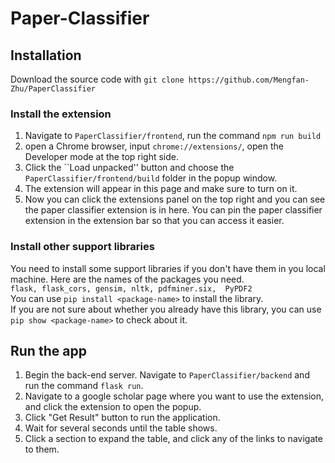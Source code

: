 # Paper-Classifier

## Installation
Download the source code with
`git clone https://github.com/Mengfan-Zhu/PaperClassifier`

### Install the extension

1. Navigate to `PaperClassifier/frontend`, run the command `npm run build`
3. open a Chrome browser, input `chrome://extensions/`, open the Developer mode at the top right side. 
4. Click the ``Load unpacked'' button and choose the `PaperClassifier/frontend/build` folder in the popup window.
5. The extension will appear in this page and make sure to turn on it. 
6. Now you can click the extensions panel on the top right and you can see the paper classifier extension is in here. You can pin the paper classifier extension in the extension bar so that you can access it easier.

### Install other support libraries

You need to install some support libraries if you don't have them in you local machine. Here are the names of the packages you need.<br>
`flask, flask_cors, gensim, nltk, pdfminer.six,  PyPDF2`<br>
You can use `pip install <package-name>` to install the library. <br>
If you are not sure about whether you already have this library, you can use `pip show <package-name>` to check about it.

## Run the app

1. Begin the back-end server. Navigate to `PaperClassifier/backend` and run the command `flask run`.
2. Navigate to a google scholar page where you want to use the extension, and click the extension to open the popup. 
3. Click "Get Result" button to run the application.
4. Wait for several seconds until the table shows. 
5. Click a section to expand the table, and click any of the links to navigate to them. 
